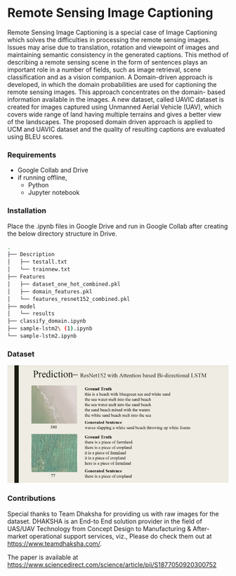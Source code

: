 # Remote Sensing Image Captioning

Remote Sensing Image Captioning is a special case of Image Captioning which solves the difficulties in processing the remote sensing images. Issues may arise due to translation, rotation and viewpoint of images and maintaining semantic consistency in the generated captions. This method of describing a remote sensing scene in the form of sentences plays an important role in a number of fields, such as image retrieval, scene classification and as a vision companion. A Domain-driven approach is developed, in which the domain probabilities are used for captioning the remote sensing images. This approach concentrates on the domain- based information available in the images. A new dataset, called UAVIC dataset is created for images captured using Unmanned Aerial Vehicle (UAV), which covers wide range of land having multiple terrains and gives a better view of the landscapes. The proposed domain driven approach is applied to UCM and UAVIC dataset and the quality of resulting captions are evaluated using BLEU scores. 

### Requirements
- Google Collab and Drive 
- if running offline, 
  - Python 
  - Jupyter notebook

### Installation

Place the .ipynb files in Google Drive and run in Google Collab after creating the below directory structure in Drive.

```bash
.
├── Description
│   ├── testall.txt
│   └── trainnew.txt
├── Features
│   ├── dataset_one_hot_combined.pkl
│   ├── domain_features.pkl
│   └── features_resnet152_combined.pkl
├── model
│   └── results
├── classify_domain.ipynb
├── sample-lstm2\ (1).ipynb
└── sample-lstm2.ipynb
```

### Dataset
![Dataset](Dataset.PNG)

### Contributions

Special thanks to Team Dhaksha for providing us with raw images for the dataset. DHAKSHA is an End-to End solution provider in the field of UAS/UAV Technology from Concept Design to Manufacturing & After-market operational support services, viz.,
Please do check them out at https://www.teamdhaksha.com/.


The paper is available at https://www.sciencedirect.com/science/article/pii/S1877050920300752



